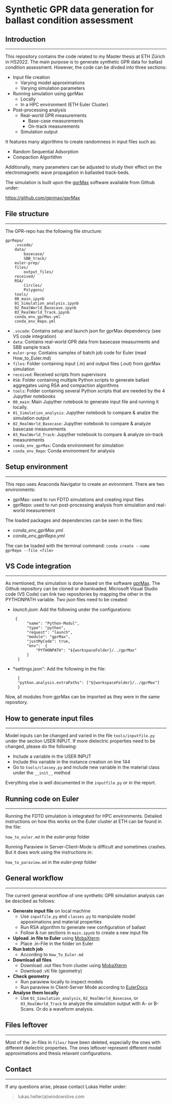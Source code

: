 # Synthetic GPR data generation for ballast condition assessment



## Introduction
***
This repository contains the code related to my Master thesis at ETH Zürich in HS2022. The main purpose is to generate synthetic GPR data for ballast condition assessment. However, the code can be divded into three sections: 
- Input file creation
    - Varying model approximations
    - Varying simulation parameters
- Running simulation using gprMax
    - Locally 
    - In a HPC environment (ETH Euler Cluster)
- Post-processing analysis
    - Real-world GPR measurements
        - Base-case measurements
        - On-track measurements
    - Simulation output

It features many algorithms to create randomness in input files such as: 
- Random Sequential Adsorption
- Compaction Algortithm

Additionally, many parameters can be adjusted to study their effect on the electromagnetic wave propagation in ballasted track-beds.

The simulation is built upon the [gprMax](https://www.gprmax.com/) software available from Github under: 

https://github.com/gprmax/gprMax


## File structure
***
The GPR-repo has the following file structure:

    gprRepo/
        .vscode/
        data/
            basecase/
            SBB_track/
        euler-prep/
        files/
            output_files/
        received/
        RSA/
            Circles/
            Polygons/
        tools/
        00_main.ipynb
        01_Simulation_analysis.ipynb
        02_RealWorld_Basecase.ipynb
        03_RealWorld_Track.ipynb
        conda_env_gprMax.yml
        conda_env_Repo.yml
        

- `.vscode`: Contains setup and launch json for gprMax dependency (see VS code integration)
- `data`: Contains real-world GPR data from basecase measurments and SBB sample track
- `euler-prep`: Contains samples of batch job code for Euler (read How_to_Euler.md)
- `files`: Folder containing input (.in) and output files (.out) from gprMax simulation
- `received`: Received scripts from supervisors
- `RSA`: Folder containing multiple Python scripts to generate ballast aggregates using RSA and compaction algorithms 
- `tools`: Folder containing several Python scripts that are needed by the 4 Jupyther notebooks
- `00_main`: Main Jupyther notebook to generate input file and running it locally. 
- `01_Simulation_analysis`: Jupyther notebook to compare & analze the simulation output
- `02_RealWorld_Basecase`: Jupyther notebook to compare & analyze basecase measurements
- `03_RealWorld_Track`: Jupyther notebook to compare & analyze on-track measurements
- `conda_env_gprMax`: Conda environment for simulation
- `conda_env_Repo`: Conda environment for analysis


## Setup environment
***
This repo uses Anaconda Navigator to create an evironment. There are two environments:
- gprMax: used to run FDTD simulations and creating input files
- gprRepo: used to run post-processing analysis from simulation and real-world measurement

The loaded packages and dependencies can be seen in the files: 
- *conda_env_gprMax.yml*
- *conda_env_gprRepo.yml*

The can be loaded with the terminal command:
`conda create --name gprRepo --file <file>`

## VS Code integration
***
As mentioned, the simulation is done based on the software [gprMax](https://www.gprmax.com/). The Github repository can be cloned or downloaded. Microsoft Visual Studio code (VS Code) can link two repositories by mapping the other in the PYTHONPATH variable. Two json files need to be created: 
- *launch.json*: Add the following under the configurations:

       {
            "name": "Python-Modul",
            "type": "python",
            "request": "launch",
            "module": "gprMax",
            "justMyCode": true,
            "env":  {
                "PYTHONPATH": "${workspaceFolder}/../gprMax"
            }
        }
- *settings.json": Add the following in the file:

        {  
        "python.analysis.extraPaths": ["${workspaceFolder}/../gprMax"]
        }

Now, all modules from gprMax can be imported as they were in the same repository. 

## How to generate input files
***
Model inputs can be changed and varied in the file `tools/inputfile.py` under the section USER INPUT. If more dielectric properties need to be changed, please do the following:
- Include a variable in the USER INPUT
- Include this variable in the instance creation on line 144
- Go to `tools/classey.py` and include new variable in the material class under the `__init__` method

Everything else is well documented in the `inputfile.py` or in the report.


## Running code on Euler
***
Running the FDTD simulation is integrated for HPC environments. Detailed instructions on how this works on the Euler cluster at ETH can be found in the file: 

`how_to_euler.md` in the *euler-prep* folder

Running Paraview in Server-Client-Mode is difficult and sometimes crashes. But it does work using the instructions in:

`how_to_paraview.md` in the *euler-prep* folder

## General workflow
***
The current general workflow of one synthetic GPR simulation analysis can be descibed as follows:

- **Generate input file** on local machine
    - Use `inputfile.py` and `classes.py` to manipulate model appoximations and material properties
    - Run RSA algorithm to generate new configuration of ballast
    - Follow & run sections in `main.ipynb` to create a new input file
- **Upload .in file to Euler** using [MobaXterm](https://mobaxterm.mobatek.net/)
    - Place .in-File in the folder on Euler
- **Run batch job**
    - According to `How_To_Euler.md`
- **Download all files**
    - Download .out files from cluster using [MobaXterm](https://mobaxterm.mobatek.net/)
    - Download .vti file (geometry)
- **Check geometry**
    - Run paraview locally to inspect models
    - Run paraview in Client-Server Mode according to [EulerDocs](https://scicomp.ethz.ch/wiki/ParaView_Client-Server)
- **Analyse them locally**
    - Use `01_Simulation_analysis`, `02_RealWorld_Basecase`, or `03_RealWorld_Track` to analyze the simulation output with A- or B-Scans. Or do a waveform analysis. 

## Files leftover
***
Most of the .in-files in `files/` have been deleted, especially the ones with different dielectric properties. The ones leftover represent different model approximations and thesis relavant configurations. 

## Contact
***
If any questions arise, please contact Lukas Heller under: 

>lukas.heller(a)windowslive.com


